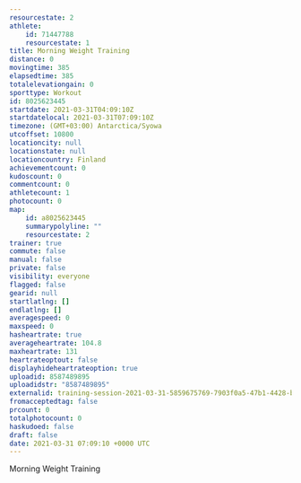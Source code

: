 ```yaml
---
resourcestate: 2
athlete:
    id: 71447788
    resourcestate: 1
title: Morning Weight Training
distance: 0
movingtime: 385
elapsedtime: 385
totalelevationgain: 0
sporttype: Workout
id: 8025623445
startdate: 2021-03-31T04:09:10Z
startdatelocal: 2021-03-31T07:09:10Z
timezone: (GMT+03:00) Antarctica/Syowa
utcoffset: 10800
locationcity: null
locationstate: null
locationcountry: Finland
achievementcount: 0
kudoscount: 0
commentcount: 0
athletecount: 1
photocount: 0
map:
    id: a8025623445
    summarypolyline: ""
    resourcestate: 2
trainer: true
commute: false
manual: false
private: false
visibility: everyone
flagged: false
gearid: null
startlatlng: []
endlatlng: []
averagespeed: 0
maxspeed: 0
hasheartrate: true
averageheartrate: 104.8
maxheartrate: 131
heartrateoptout: false
displayhideheartrateoption: true
uploadid: 8587489895
uploadidstr: "8587489895"
externalid: training-session-2021-03-31-5859675769-7903f0a5-47b1-4428-b04c-8a51026a0596.fit
fromacceptedtag: false
prcount: 0
totalphotocount: 0
haskudoed: false
draft: false
date: 2021-03-31 07:09:10 +0000 UTC
---
```

Morning Weight Training